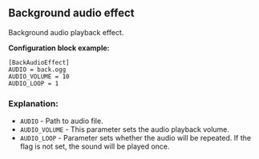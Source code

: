  ## Background audio effect
 
 Background audio playback effect.
 
  **Configuration block example:**
  
    [BackAudioEffect]
    AUDIO = back.ogg
    AUDIO_VOLUME = 10
    AUDIO_LOOP = 1

 ### Explanation:
 
 * `AUDIO` - Path to audio file.
 * `AUDIO_VOLUME` - This parameter sets the audio playback volume.
 * `AUDIO_LOOP` - Parameter sets whether the audio will be repeated. If the flag is not set, the sound will be played once.